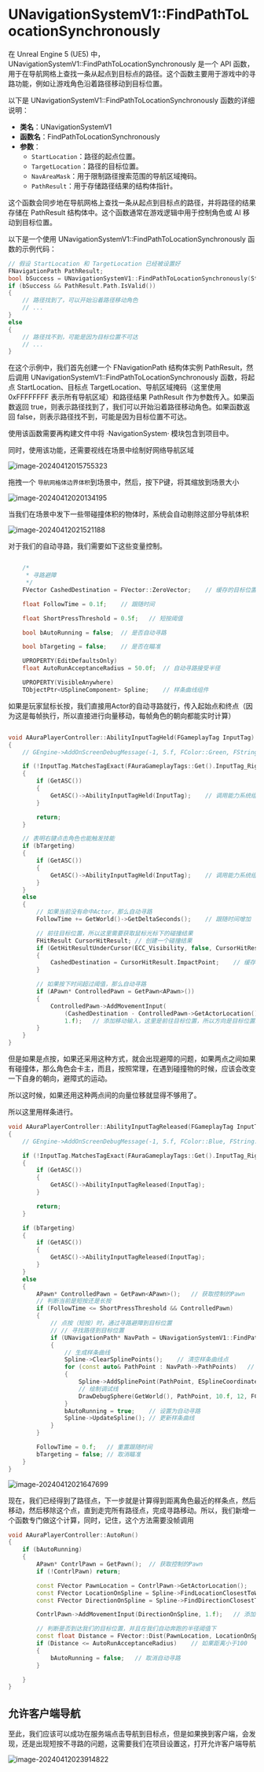 # UNavigationSystemV1::FindPathToLocationSynchronously 

在 Unreal Engine 5 (UE5) 中，UNavigationSystemV1::FindPathToLocationSynchronously 是一个 API 函数，用于在导航网格上查找一条从起点到目标点的路径。这个函数主要用于游戏中的寻路功能，例如让游戏角色沿着路径移动到目标位置。

以下是 UNavigationSystemV1::FindPathToLocationSynchronously 函数的详细说明：

- **类名**：UNavigationSystemV1
- **函数名**：FindPathToLocationSynchronously
- **参数**：
  - `StartLocation`：路径的起点位置。
  - `TargetLocation`：路径的目标位置。
  - `NavAreaMask`：用于限制路径搜索范围的导航区域掩码。
  - `PathResult`：用于存储路径结果的结构体指针。

这个函数会同步地在导航网格上查找一条从起点到目标点的路径，并将路径的结果存储在 PathResult 结构体中。这个函数通常在游戏逻辑中用于控制角色或 AI 移动到目标位置。

以下是一个使用 UNavigationSystemV1::FindPathToLocationSynchronously 函数的示例代码：

```cpp
// 假设 StartLocation 和 TargetLocation 已经被设置好
FNavigationPath PathResult;
bool bSuccess = UNavigationSystemV1::FindPathToLocationSynchronously(StartLocation, TargetLocation, 0xFFFFFFFF, PathResult);
if (bSuccess && PathResult.Path.IsValid())
{
    // 路径找到了，可以开始沿着路径移动角色
    // ...
}
else
{
    // 路径找不到，可能是因为目标位置不可达
    // ...
}
```

在这个示例中，我们首先创建一个 FNavigationPath 结构体实例 PathResult，然后调用 UNavigationSystemV1::FindPathToLocationSynchronously 函数，将起点 StartLocation、目标点 TargetLocation、导航区域掩码（这里使用 0xFFFFFFFF 表示所有导航区域）和路径结果 PathResult 作为参数传入。如果函数返回 true，则表示路径找到了，我们可以开始沿着路径移动角色。如果函数返回 false，则表示路径找不到，可能是因为目标位置不可达。



使用该函数需要再构建文件中将 ·NavigationSystem· 模块包含到项目中。

同时，使用该功能，还需要视线在场景中绘制好网络导航区域

![image-20240412015755323](.\image-20240412015755323.png)

拖拽一个 `导航网格体边界体积`到场景中，然后，按下P键，将其缩放到场景大小

![image-20240412020134195](.\image-20240412020134195.png)

当我们在场景中发下一些带碰撞体积的物体时，系统会自动剔除这部分导航体积

![image-20240412021521188](.\image-20240412021521188.png)

对于我们的自动寻路，我们需要如下这些变量控制。

```c++

	/*
	 * 寻路避障
	 */
	FVector CashedDestination = FVector::ZeroVector;	// 缓存的目标位置

	float FollowTime = 0.1f;	// 跟随时间

	float ShortPressThreshold = 0.5f;	// 短按阈值

	bool bAutoRunning = false;	// 是否自动寻路

	bool bTargeting = false;	// 是否在瞄准

	UPROPERTY(EditDefaultsOnly)
	float AutoRunAcceptanceRadius = 50.0f;	// 自动寻路接受半径

	UPROPERTY(VisibleAnywhere)
	TObjectPtr<USplineComponent> Spline;	// 样条曲线组件
```

如果是玩家鼠标长按，我们直接用Actor的自动寻路就行，传入起始点和终点（因为这是每帧执行，所以直接进行向量移动，每帧角色的朝向都能实时计算）

```c++

void AAuraPlayerController::AbilityInputTagHeld(FGameplayTag InputTag)
{
	// GEngine->AddOnScreenDebugMessage(-1, 5.f, FColor::Green, FString::Printf(TEXT("AbilityInputTagHeld: %s"), *InputTag.ToString()));

	if (!InputTag.MatchesTagExact(FAuraGameplayTags::Get().InputTag_RightMouseButton))	// 如果输入标签不匹配自动寻路标签（右键点地板）
	{
		if (GetASC())
		{
			GetASC()->AbilityInputTagHeld(InputTag);	// 调用能力系统组件的技能输入标签按住函数
		}

		return;
	}

	// 表明右键点击角色也能触发技能
	if (bTargeting)
	{
		if (GetASC())
		{
			GetASC()->AbilityInputTagHeld(InputTag);	// 调用能力系统组件的技能输入标签按住函数
		}
	}
	else
	{
		// 如果当前没有命中Actor，那么自动寻路
		FollowTime += GetWorld()->GetDeltaSeconds();	// 跟随时间增加

		// 前往目标位置，所以这里需要获取鼠标光标下的碰撞结果
		FHitResult CursorHitResult;	// 创建一个碰撞结果
		if (GetHitResultUnderCursor(ECC_Visibility, false, CursorHitResult))	// 获取鼠标光标下的碰撞结果，ECC_Visibility表示只检测可见性通道，false表示不检测复杂碰撞，CursorHitResult是碰撞结果
		{
			CashedDestination = CursorHitResult.ImpactPoint;	// 缓存目标位置,ImpactPoint是碰撞点
		}

		// 如果按下时间超过阈值，那么自动寻路
		if (APawn* ControlledPawn = GetPawn<APawn>())
		{
			ControlledPawn->AddMovementInput(
				(CashedDestination - ControlledPawn->GetActorLocation()).GetSafeNormal(),	// 添加移动输入，这里是前往目标位置，所以方向是目标位置减去当前位置,GetSafeNormal是获取单位向量
				1.f);	// 添加移动输入，这里是前往目标位置，所以方向是目标位置减去当前位置，速度是1
		}
	}
}
```

但是如果是点按，如果还采用这种方式，就会出现避障的问题，如果两点之间如果有碰撞体，那么角色会卡主，而且，按照常理，在遇到碰撞物的时候，应该会改变一下自身的朝向，避障式的运动。

所以这时候，如果还用这种两点间的向量位移就显得不够用了。

所以这里用样条进行。

```c++
void AAuraPlayerController::AbilityInputTagReleased(FGameplayTag InputTag)
{
	// GEngine->AddOnScreenDebugMessage(-1, 5.f, FColor::Blue, FString::Printf(TEXT("AbilityInputTagReleased: %s"), *InputTag.ToString()));

	if (!InputTag.MatchesTagExact(FAuraGameplayTags::Get().InputTag_RightMouseButton))	// 如果输入标签不匹配自动寻路标签（右键点地板）
	{
		if (GetASC())
		{
			GetASC()->AbilityInputTagReleased(InputTag);
		}

		return;
	}

	if (bTargeting)
	{
		if (GetASC())
		{
			GetASC()->AbilityInputTagReleased(InputTag);
		}
	}
	else
	{
		APawn* ControlledPawn = GetPawn<APawn>();	// 获取控制的Pawn
		// 判断当前是短按还是长按
		if (FollowTime <= ShortPressThreshold && ControlledPawn)
		{
			// 点按（短按）时，通过寻路避障到目标位置
			// // 寻找路径到目标位置
			if (UNavigationPath* NavPath = UNavigationSystemV1::FindPathToLocationSynchronously(this, ControlledPawn->GetActorLocation(), CashedDestination))	// 如果路径有效
			{
				// 生成样条曲线
				Spline->ClearSplinePoints();	// 清空样条曲线点
				for (const auto& PathPoint : NavPath->PathPoints)	// 遍历路径点
				{
					Spline->AddSplinePoint(PathPoint, ESplineCoordinateSpace::World);	// 添加样条曲线点
					// 绘制调试线
					DrawDebugSphere(GetWorld(), PathPoint, 10.f, 12, FColor::Green, false, 5.1f);	// 绘制调试球体
				}
				bAutoRunning = true;	// 设置为自动寻路
				Spline->UpdateSpline();	// 更新样条曲线
			}
		}

		FollowTime = 0.f;	// 重置跟随时间
		bTargeting = false;	// 取消瞄准
	}
}

```

![image-20240412021647699](.\image-20240412021647699.png)

现在，我们已经得到了路径点，下一步就是计算得到距离角色最近的样条点，然后移动，然后移除这个点，直到走完所有路径点，完成寻路移动。所以，我们新增一个函数专门做这个计算，同时，记住，这个方法需要没帧调用

```c++
void AAuraPlayerController::AutoRun()
{
	if (bAutoRunning)
	{
		APawn* ContrlPawn = GetPawn();	// 获取控制的Pawn
		if (!ContrlPawn) return;

		const FVector PawnLocation = ContrlPawn->GetActorLocation();	// 获取Pawn的位置
		const FVector LocationOnSpline = Spline->FindLocationClosestToWorldLocation(PawnLocation, ESplineCoordinateSpace::World);	// 获取样条曲线上离Pawn最近的点的位置
		const FVector DirectionOnSpline = Spline->FindDirectionClosestToWorldLocation(PawnLocation, ESplineCoordinateSpace::World);	// 获取样条曲线上离Pawn最近的点的方向

		ContrlPawn->AddMovementInput(DirectionOnSpline, 1.f);	// 添加移动输入，这里是沿着样条曲线移动，所以方向是样条曲线上离Pawn最近的点的方向，速度是1

		// 判断是否到达我们的目标位置，并且在我们自动奔跑的半径阈值下
		const float Distance = FVector::Dist(PawnLocation, LocationOnSpline);	// 计算Pawn位置和样条曲线上离Pawn最近的点的位置的距离
		if (Distance <= AutoRunAcceptanceRadius)	// 如果距离小于100
		{
			bAutoRunning = false;	// 取消自动寻路
		}

	}
}

```



## 允许客户端导航

至此，我们应该可以成功在服务端点击导航到目标点，但是如果换到客户端，会发现，还是出现短按不寻路的问题，这需要我们在项目设置这，打开允许客户端导航

![image-20240412023914822](.\image-20240412023914822.png)